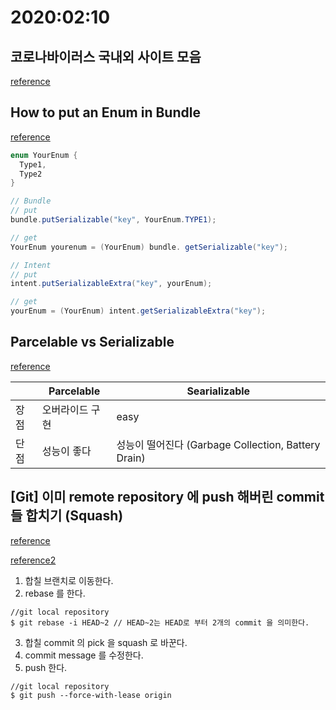 # 2020:02:10

## 코로나바이러스 국내외 사이트 모음
[reference](https://github.com/NullFull/awesome-nCoV-korea?fbclid=IwAR0rYFOGuvu3hIAONDI1eS5jDClFBuBMoUC0qngEsME0CQgX8TiqwRQTN)

## How to put an Enum in Bundle
[reference](https://stackoverflow.com/questions/3293020/android-how-to-put-an-enum-in-a-bundle)

~~~java
enum YourEnum {
  Type1,
  Type2
}

// Bundle
// put
bundle.putSerializable("key", YourEnum.TYPE1);

// get 
YourEnum yourenum = (YourEnum) bundle. getSerializable("key"); 

// Intent
// put
intent.putSerializableExtra("key", yourEnum);

// get
yourEnum = (YourEnum) intent.getSerializableExtra("key");

~~~

## Parcelable vs Serializable
[reference](https://android.jlelse.eu/parcelable-vs-serializable-6a2556d51538)

|      | Parcelable      | Searializable                                       |
|------|-----------------|-----------------------------------------------------|
| 장점 | 오버라이드 구현 | easy                                                |
| 단점 | 성능이 좋다     | 성능이 떨어진다 (Garbage Collection, Battery Drain) |

## [Git] 이미 remote repository 에 push 해버린 commit 들 합치기 (Squash)
[reference](https://json.postype.com/post/209499)

[reference2](https://github.com/wprig/wprig/wiki/How-to-squash-commits)
1. 합칠 브랜치로 이동한다. 
2. rebase 를 한다.
~~~ git
//git local repository
$ git rebase -i HEAD~2 // HEAD~2는 HEAD로 부터 2개의 commit 을 의미한다. 
~~~
3. 합칠 commit 의 pick 을 squash 로 바꾼다. 
4. commit message 를 수정한다. 
5. push 한다.
~~~ git
//git local repository
$ git push --force-with-lease origin
~~~

